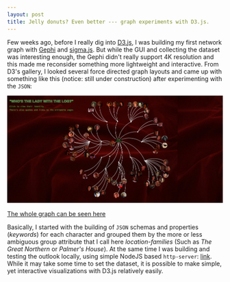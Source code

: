 ```yaml
---
layout: post
title: Jelly donuts? Even better --- graph experiments with D3.js.
---
```


Few weeks ago, before I really dig into <a href="https://d3js.org/">D3.js</a>, I was building my first network graph with <a href="https://gephi.org/">Gephi</a> and [sigma.js](http://sigmajs.org/). But while the GUI and collecting the dataset was interesting enough, the Gephi didn't really support 4K resolution and this made me reconsider something more lightweight and interactive. From D3's gallery, I looked several force directed graph layouts and came up with something like this (notice: still under construction) after experimenting with the `JSON`:  


<img src="../TwinPeaksGraph/img/twinpeaksimage.jpg"/>

<a href="https://xtabentun.github.io/TwinPeaksGraph/">The whole graph can be seen here</a>

Basically, I started with the building of `JSON` schemas and properties (*keywords*) for each character and grouped them by the more or less ambiguous group attribute that I call here *location-families* (Such as *The Great Northern* or *Palmer's House*). At the same time I was building and testing the outlook locally, using simple NodeJS based `http-server`: [link](https://www.npmjs.com/package/http-server). While it may take some time to set the dataset, it is possible to make simple, yet interactive visualizations with D3.js relatively easily.

